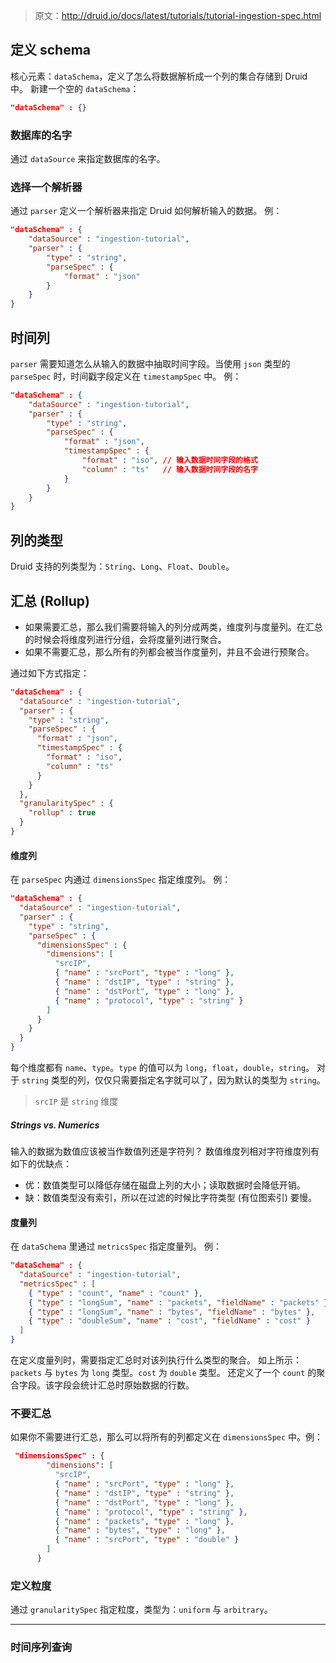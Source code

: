 >   原文：http://druid.io/docs/latest/tutorials/tutorial-ingestion-spec.html

## 定义 schema

核心元素：`dataSchema`，定义了怎么将数据解析成一个列的集合存储到 Druid 中。
新建一个空的 `dataSchema`：

```json
"dataSchema" : {}
```

### 数据库的名字

通过 `dataSource` 来指定数据库的名字。

### 选择一个解析器

通过 `parser` 定义一个解析器来指定 Druid 如何解析输入的数据。
例：

```json
"dataSchema" : {
    "dataSource" : "ingestion-tutorial",
    "parser" : {
        "type" : "string",
        "parseSpec" : {
            "format" : "json"
        }
    }
}
```

## 时间列

`parser` 需要知道怎么从输入的数据中抽取时间字段。当使用 `json` 类型的 `parseSpec` 时，时间戳字段定义在 `timestampSpec` 中。
例：

```json
"dataSchema" : {
    "dataSource" : "ingestion-tutorial",
    "parser" : {
        "type" : "string",
        "parseSpec" : {
            "format" : "json",
            "timestampSpec" : {
                "format" : "iso", // 输入数据时间字段的格式
                "column" : "ts"   // 输入数据时间字段的名字
            }
        }
    }
}
```

## 列的类型

Druid 支持的列类型为：`String`、`Long`、`Float`、`Double`。

## 汇总 (Rollup)

-   如果需要汇总，那么我们需要将输入的列分成两类，维度列与度量列。在汇总的时候会将维度列进行分组，会将度量列进行聚合。
-   如果不需要汇总，那么所有的列都会被当作度量列，并且不会进行预聚合。

通过如下方式指定：

```json
"dataSchema" : {
  "dataSource" : "ingestion-tutorial",
  "parser" : {
    "type" : "string",
    "parseSpec" : {
      "format" : "json",
      "timestampSpec" : {
        "format" : "iso",
        "column" : "ts"
      }
    }
  },
  "granularitySpec" : {
    "rollup" : true
  }
}
```

#### 维度列

在 `parseSpec` 内通过 `dimensionsSpec` 指定维度列。
例：

```json
"dataSchema" : {
  "dataSource" : "ingestion-tutorial",
  "parser" : {
    "type" : "string",
    "parseSpec" : {
      "dimensionsSpec" : {
        "dimensions": [
          "srcIP",
          { "name" : "srcPort", "type" : "long" },
          { "name" : "dstIP", "type" : "string" },
          { "name" : "dstPort", "type" : "long" },
          { "name" : "protocol", "type" : "string" }
        ]
      }
    }
  }
}
```

每个维度都有 `name`、`type`。`type` 的值可以为 `long`，`float`，`double`，`string`。
对于 `string` 类型的列，仅仅只需要指定名字就可以了，因为默认的类型为 `string`。

>   `srcIP` 是 `string` 维度

##### Strings vs. Numerics

输入的数据为数值应该被当作数值列还是字符列？
数值维度列相对字符维度列有如下的优缺点：

-   优：数值类型可以降低存储在磁盘上列的大小；读取数据时会降低开销。
-   缺：数值类型没有索引，所以在过滤的时候比字符类型 (有位图索引) 要慢。

#### 度量列

在 `dataSchema` 里通过 `metricsSpec` 指定度量列。
例：

```json
"dataSchema" : {
  "dataSource" : "ingestion-tutorial",
  "metricsSpec" : [
    { "type" : "count", "name" : "count" },
    { "type" : "longSum", "name" : "packets", "fieldName" : "packets" },
    { "type" : "longSum", "name" : "bytes", "fieldName" : "bytes" },
    { "type" : "doubleSum", "name" : "cost", "fieldName" : "cost" }
  ]
}
```

在定义度量列时，需要指定汇总时对该列执行什么类型的聚合。
如上所示：`packets` 与 `bytes` 为 `long` 类型。`cost` 为 `double` 类型。
还定义了一个 `count` 的聚合字段。该字段会统计汇总时原始数据的行数。

### 不要汇总

如果你不需要进行汇总，那么可以将所有的列都定义在 `dimensionsSpec` 中。例：

```json
 "dimensionsSpec" : {
        "dimensions": [
          "srcIP",
          { "name" : "srcPort", "type" : "long" },
          { "name" : "dstIP", "type" : "string" },
          { "name" : "dstPort", "type" : "long" },
          { "name" : "protocol", "type" : "string" },
          { "name" : "packets", "type" : "long" },
          { "name" : "bytes", "type" : "long" },
          { "name" : "srcPort", "type" : "double" }
        ]
      }
```

### 定义粒度

通过 `granularitySpec` 指定粒度，类型为：`uniform` 与 `arbitrary`。





---

### 时间序列查询





